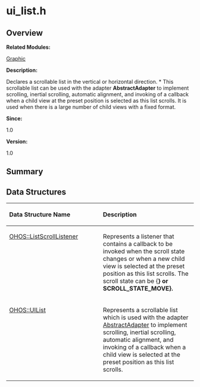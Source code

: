 # ui\_list.h<a name="ZH-CN_TOPIC_0000001054718111"></a>

## **Overview**<a name="section627165139084833"></a>

**Related Modules:**

[Graphic](Graphic.md)

**Description:**

Declares a scrollable list in the vertical or horizontal direction. \* This scrollable list can be used with the adapter  **AbstractAdapter**  to implement scrolling, inertial scrolling, automatic alignment, and invoking of a callback when a child view at the preset position is selected as this list scrolls. It is used when there is a large number of child views with a fixed format. 

**Since:**

1.0

**Version:**

1.0

## **Summary**<a name="section1422723000084833"></a>

## Data Structures<a name="nested-classes"></a>

<a name="table545929948084833"></a>
<table><thead align="left"><tr id="row1980937572084833"><th class="cellrowborder" valign="top" width="50%" id="mcps1.1.3.1.1"><p id="p102492778084833"><a name="p102492778084833"></a><a name="p102492778084833"></a>Data Structure Name</p>
</th>
<th class="cellrowborder" valign="top" width="50%" id="mcps1.1.3.1.2"><p id="p1758246368084833"><a name="p1758246368084833"></a><a name="p1758246368084833"></a>Description</p>
</th>
</tr>
</thead>
<tbody><tr id="row64296157084833"><td class="cellrowborder" valign="top" width="50%" headers="mcps1.1.3.1.1 "><p id="p1441549582084833"><a name="p1441549582084833"></a><a name="p1441549582084833"></a><a href="OHOS-ListScrollListener.md">OHOS::ListScrollListener</a></p>
</td>
<td class="cellrowborder" valign="top" width="50%" headers="mcps1.1.3.1.2 "><p id="p398973746084833"><a name="p398973746084833"></a><a name="p398973746084833"></a>Represents a listener that contains a callback to be invoked when the scroll state changes or when a new child view is selected at the preset position as this list scrolls. The scroll state can be {<strong id="b2027087430084833"><a name="b2027087430084833"></a><a name="b2027087430084833"></a>} or SCROLL_STATE_MOVE}. </strong> </p>
</td>
</tr>
<tr id="row1668055051084833"><td class="cellrowborder" valign="top" width="50%" headers="mcps1.1.3.1.1 "><p id="p1589538796084833"><a name="p1589538796084833"></a><a name="p1589538796084833"></a><a href="OHOS-UIList.md">OHOS::UIList</a></p>
</td>
<td class="cellrowborder" valign="top" width="50%" headers="mcps1.1.3.1.2 "><p id="p607453230084833"><a name="p607453230084833"></a><a name="p607453230084833"></a>Represents a scrollable list which is used with the adapter <a href="OHOS-AbstractAdapter.md">AbstractAdapter</a> to implement scrolling, inertial scrolling, automatic alignment, and invoking of a callback when a child view is selected at the preset position as this list scrolls. </p>
</td>
</tr>
</tbody>
</table>

